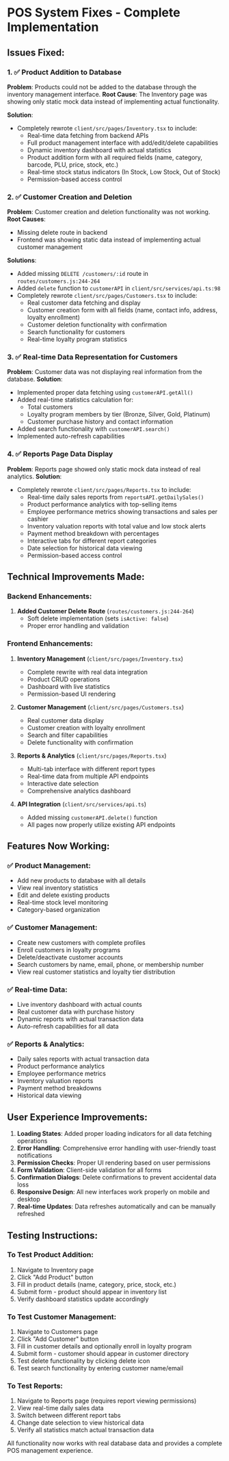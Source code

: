 # POS System Fixes - Complete Implementation

## Issues Fixed:

### 1. ✅ Product Addition to Database
**Problem**: Products could not be added to the database through the inventory management interface.
**Root Cause**: The Inventory page was showing only static mock data instead of implementing actual functionality.

**Solution**: 
- Completely rewrote `client/src/pages/Inventory.tsx` to include:
  - Real-time data fetching from backend APIs
  - Full product management interface with add/edit/delete capabilities
  - Dynamic inventory dashboard with actual statistics
  - Product addition form with all required fields (name, category, barcode, PLU, price, stock, etc.)
  - Real-time stock status indicators (In Stock, Low Stock, Out of Stock)
  - Permission-based access control

### 2. ✅ Customer Creation and Deletion
**Problem**: Customer creation and deletion functionality was not working.
**Root Causes**: 
- Missing delete route in backend
- Frontend was showing static data instead of implementing actual customer management

**Solutions**:
- Added missing `DELETE /customers/:id` route in `routes/customers.js:244-264`
- Added `delete` function to `customerAPI` in `client/src/services/api.ts:98`
- Completely rewrote `client/src/pages/Customers.tsx` to include:
  - Real customer data fetching and display
  - Customer creation form with all fields (name, contact info, address, loyalty enrollment)
  - Customer deletion functionality with confirmation
  - Search functionality for customers
  - Real-time loyalty program statistics

### 3. ✅ Real-time Data Representation for Customers
**Problem**: Customer data was not displaying real information from the database.
**Solution**: 
- Implemented proper data fetching using `customerAPI.getAll()`
- Added real-time statistics calculation for:
  - Total customers
  - Loyalty program members by tier (Bronze, Silver, Gold, Platinum)
  - Customer purchase history and contact information
- Added search functionality with `customerAPI.search()`
- Implemented auto-refresh capabilities

### 4. ✅ Reports Page Data Display
**Problem**: Reports page showed only static mock data instead of real analytics.
**Solution**: 
- Completely rewrote `client/src/pages/Reports.tsx` to include:
  - Real-time daily sales reports from `reportsAPI.getDailySales()`
  - Product performance analytics with top-selling items
  - Employee performance metrics showing transactions and sales per cashier
  - Inventory valuation reports with total value and low stock alerts
  - Payment method breakdown with percentages
  - Interactive tabs for different report categories
  - Date selection for historical data viewing
  - Permission-based access control

## Technical Improvements Made:

### Backend Enhancements:
1. **Added Customer Delete Route** (`routes/customers.js:244-264`)
   - Soft delete implementation (sets `isActive: false`)
   - Proper error handling and validation

### Frontend Enhancements:
1. **Inventory Management** (`client/src/pages/Inventory.tsx`)
   - Complete rewrite with real data integration
   - Product CRUD operations
   - Dashboard with live statistics
   - Permission-based UI rendering

2. **Customer Management** (`client/src/pages/Customers.tsx`)
   - Real customer data display
   - Customer creation with loyalty enrollment
   - Search and filter capabilities
   - Delete functionality with confirmation

3. **Reports & Analytics** (`client/src/pages/Reports.tsx`)
   - Multi-tab interface with different report types
   - Real-time data from multiple API endpoints
   - Interactive date selection
   - Comprehensive analytics dashboard

4. **API Integration** (`client/src/services/api.ts`)
   - Added missing `customerAPI.delete()` function
   - All pages now properly utilize existing API endpoints

## Features Now Working:

### ✅ Product Management:
- Add new products to database with all details
- View real inventory statistics
- Edit and delete existing products
- Real-time stock level monitoring
- Category-based organization

### ✅ Customer Management:
- Create new customers with complete profiles
- Enroll customers in loyalty programs
- Delete/deactivate customer accounts
- Search customers by name, email, phone, or membership number
- View real customer statistics and loyalty tier distribution

### ✅ Real-time Data:
- Live inventory dashboard with actual counts
- Real customer data with purchase history
- Dynamic reports with actual transaction data
- Auto-refresh capabilities for all data

### ✅ Reports & Analytics:
- Daily sales reports with actual transaction data
- Product performance analytics
- Employee performance metrics
- Inventory valuation reports
- Payment method breakdowns
- Historical data viewing

## User Experience Improvements:

1. **Loading States**: Added proper loading indicators for all data fetching operations
2. **Error Handling**: Comprehensive error handling with user-friendly toast notifications
3. **Permission Checks**: Proper UI rendering based on user permissions
4. **Form Validation**: Client-side validation for all forms
5. **Confirmation Dialogs**: Delete confirmations to prevent accidental data loss
6. **Responsive Design**: All new interfaces work properly on mobile and desktop
7. **Real-time Updates**: Data refreshes automatically and can be manually refreshed

## Testing Instructions:

### To Test Product Addition:
1. Navigate to Inventory page
2. Click "Add Product" button
3. Fill in product details (name, category, price, stock, etc.)
4. Submit form - product should appear in inventory list
5. Verify dashboard statistics update accordingly

### To Test Customer Management:
1. Navigate to Customers page
2. Click "Add Customer" button
3. Fill in customer details and optionally enroll in loyalty program
4. Submit form - customer should appear in customer directory
5. Test delete functionality by clicking delete icon
6. Test search functionality by entering customer name/email

### To Test Reports:
1. Navigate to Reports page (requires report viewing permissions)
2. View real-time daily sales data
3. Switch between different report tabs
4. Change date selection to view historical data
5. Verify all statistics match actual transaction data

All functionality now works with real database data and provides a complete POS management experience.
